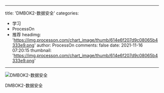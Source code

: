 
---
title: 'DMBOK2-数据安全'
categories: 
 - 学习
 - ProcessOn
 - 推荐
headimg: 'https://img.processon.com/chart_image/thumb/614e6f207d9c08065b4333e9.png'
author: ProcessOn
comments: false
date: 2021-11-16 07:20:15
thumbnail: 'https://img.processon.com/chart_image/thumb/614e6f207d9c08065b4333e9.png'
---

<div>   
<img class="thumb" alt="DMBOK2-数据安全" src="https://img.processon.com/chart_image/thumb/614e6f207d9c08065b4333e9.png" referrerpolicy="no-referrer">
<p>DMBOK2-数据安全</p>  
</div>
            